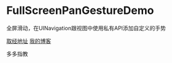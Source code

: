 # FullScreenPanGestureDemo
全屏滑动，在UINavigation跟视图中使用私有API添加自定义的手势

[取经地址](http://www.jianshu.com/p/bc85a3d37519/comments/465497)
[我的博客](http://www.cnblogs.com/R0SS/p/5399300.html)

多多指教
